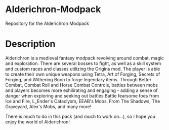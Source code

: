 # Alderichron-Modpack
Repository for the Alderichron Modpack

# Description
Alderichron is a medieval fantasy modpack revolving around combat, magic and exploration. There are several bosses to fight, as well as a skill system and custom races and classes utilizing the Origins mod.
The player is able to create their own unique weapons using Tetra, Art of Forging, Secrets of Forging, and Withering Boon to forge legendary items.
Through Better Combat, Combat Roll and Horse Combat Controls, battles between mobs and players becomes more exhilirating and engaging - adding a sense of danger when exploring and seeking out battles
Battle fearsome foes from Ice and Fire, L_Ender's Cataclysm, EEAB's Mobs, From The Shadows, The Graveyard, Alex's Mobs, and many more!

There is much to do in this pack (and much to work on...), so I hope you enjoy the world of Alderichron!
